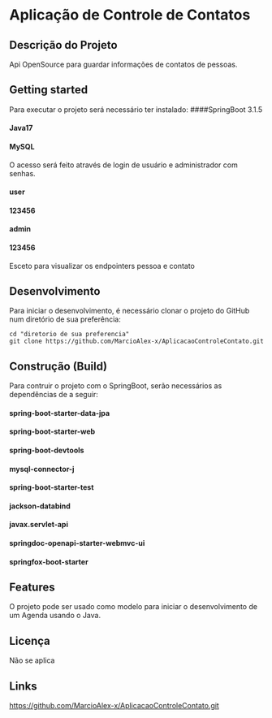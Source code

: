 # Aplicação de Controle de Contatos

## Descrição do Projeto
Api OpenSource para guardar informações de contatos de pessoas.

## Getting started

Para executar o projeto será necessário ter instalado:
####SpringBoot 3.1.5
#### Java17
#### MySQL
O acesso será feito através de login de usuário e administrador com senhas.
#### user
#### 123456
#### admin
#### 123456
Esceto para visualizar os endpointers pessoa e contato

## Desenvolvimento

Para iniciar o desenvolvimento, é necessário clonar o projeto do GitHub num diretório de sua preferência:

    cd "diretorio de sua preferencia"
    git clone https://github.com/MarcioAlex-x/AplicacaoControleContato.git

## Construção (Build)

Para contruir o projeto com o SpringBoot, serão necessários as dependências de a seguir:

#### spring-boot-starter-data-jpa
   #### spring-boot-starter-web
   #### spring-boot-devtools
   #### mysql-connector-j
   #### spring-boot-starter-test
   #### jackson-databind
   #### javax.servlet-api
   #### springdoc-openapi-starter-webmvc-ui
   #### springfox-boot-starter

## Features
O projeto pode ser usado como modelo para iniciar o desenvolvimento de um Agenda usando o Java.

## Licença
Não se aplica

## Links 
https://github.com/MarcioAlex-x/AplicacaoControleContato.git





